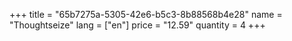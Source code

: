 +++
title = "65b7275a-5305-42e6-b5c3-8b88568b4e28"
name = "Thoughtseize"
lang = ["en"]
price = "12.59"
quantity = 4
+++
